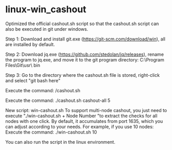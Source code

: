 # linux-win_cashout
Optimized the official cashout.sh script so that the cashout.sh script can also be executed in git under windows.

Step 1: Download and install git.exe (https://git-scm.com/download/win), all are installed by default.

Step 2: Download jq.exe (https://github.com/stedolan/jq/releases), rename the program to jq.exe, and move it to the git program directory: C:\Program Files\Git\usr\ bin

Step 3: Go to the directory where the cashout.sh file is stored, right-click and select "git bash here"

Execute the command: /cashout.sh 

Execute the command: ./cashout.sh cashout-all 5 

New script: win-cashout.sh
To support multi-node cashout, you just need to execute "./win-cashout.sh + Node Number "to extract the checks for all nodes with one click. By default, it accumulates from port 1635, which you can adjust according to your needs. For example, if you use 10 nodes:
Execute the command:  ./win-cashout.sh 10

You can also run the script in the linux environment.
